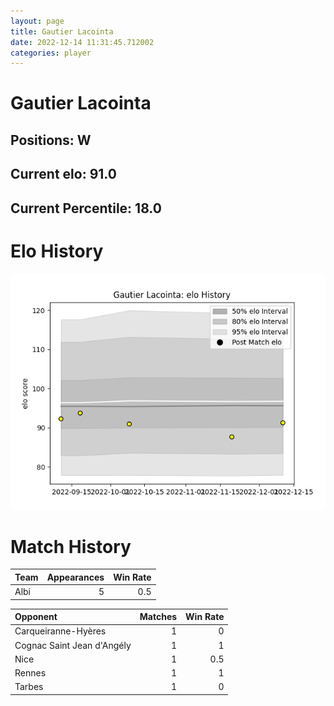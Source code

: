 ```yaml
---  
layout: page  
title: Gautier Lacointa  
date: 2022-12-14 11:31:45.712002  
categories: player  
---
```

# Gautier Lacointa

## Positions: W

## Current elo: 91.0

## Current Percentile: 18.0

# Elo History


![elo history](history_GautierLacointa.png)
# Match History


| Team   |   Appearances |   Win Rate |
|:-------|--------------:|-----------:|
| Albi   |             5 |        0.5 |

| Opponent                   |   Matches |   Win Rate |
|:---------------------------|----------:|-----------:|
| Carqueiranne-Hyères        |         1 |        0   |
| Cognac Saint Jean d'Angély |         1 |        1   |
| Nice                       |         1 |        0.5 |
| Rennes                     |         1 |        1   |
| Tarbes                     |         1 |        0   |
